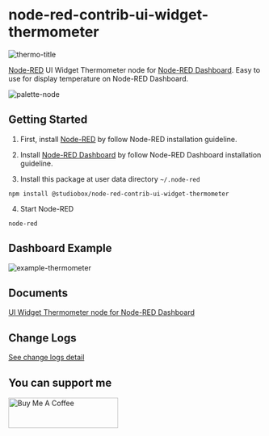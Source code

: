 # node-red-contrib-ui-widget-thermometer

![thermo-title](https://user-images.githubusercontent.com/43282496/161096690-83c352e5-8533-4431-8001-574507b07661.png)

<a href="https://nodered.org/" target="_blank">Node-RED</a> UI Widget Thermometer node for <a href="https://flows.nodered.org/node/node-red-dashboard" target="_blank">Node-RED Dashboard</a>. Easy to use for display temperature on Node-RED Dashboard.

![palette-node](https://user-images.githubusercontent.com/43282496/161101718-45647537-3276-478a-a76f-dc51c96eb113.png)

## Getting Started
1. First, install <a href="https://nodered.org/docs/getting-started/local" target="_blank">Node-RED</a> by follow Node-RED installation guideline.

2. Install <a href="https://flows.nodered.org/node/node-red-dashboard" target="_blank">Node-RED Dashboard</a> by follow Node-RED Dashboard installation guideline.

3. Install this package at user data directory `~/.node-red`

```
npm install @studiobox/node-red-contrib-ui-widget-thermometer
```

4. Start Node-RED 

```
node-red
```

## Dashboard Example

![example-thermometer](https://user-images.githubusercontent.com/43282496/161102321-09b2e6f7-9550-4e2e-b0ed-f0b92f146525.png)

## Documents

[UI Widget Thermometer node for Node-RED Dashboard](https://github.com/jatu-studiobox/node-red-contrib-ui-widget-thermometer/wiki)

## Change Logs
[See change logs detail](https://github.com/jatu-studiobox/node-red-contrib-ui-widget-thermometer/wiki/Change-Logs)

## You can support me

<a href="https://www.buymeacoffee.com/innostudioj" target="_blank"><img src="https://cdn.buymeacoffee.com/buttons/v2/default-yellow.png" alt="Buy Me A Coffee" style="height: 60px;width: 217px;"></a>
